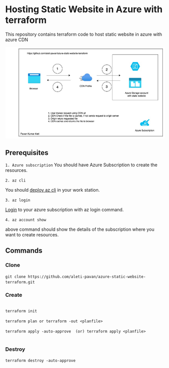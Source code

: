 # Hosting Static Website in Azure with terraform
This repository contains terraform code to host static website in azure with azure CDN

![Hosting Static Website in Azure with Terraform](files/azure_static_website.jpg)


## Prerequisites

  `1. Azure subscription`
You should have Azure Subscription to create the resources.

`2. az cli`

You should [deploy az cli](https://docs.microsoft.com/en-us/cli/azure/install-azure-cli) in your work station.

`3. az login`

[Login](https://docs.microsoft.com/en-us/cli/azure/authenticate-azure-cli) to your azure subscription with az login command.

`4. az account show`

above command should show the details of the subscription where you want to create resources.



## Commands

### Clone

`git clone https://github.com/aleti-pavan/azure-static-website-terraform.git`

### Create

```

terraform init

terraform plan or terraform -out <planfile>

terraform apply -auto-approve  (or) terraform apply <planfile>


```

### Destroy

`terraform destroy -auto-approve`
